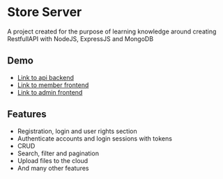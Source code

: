 
# Store Server

A project created for the purpose of learning knowledge around creating RestfullAPI with NodeJS, ExpressJS and MongoDB




## Demo

- [Link to api backend](https://trongnghiadev-shopo.onrender.com/api/v1)
- [Link to member frontend](https://store-client-lovat.vercel.app/)
- [Link to admin frontend](https://store-client-lovat.vercel.app/admin)


## Features

- Registration, login and user rights section
- Authenticate accounts and login sessions with tokens
- CRUD
- Search, filter and pagination
- Upload files to the cloud
- And many other features

